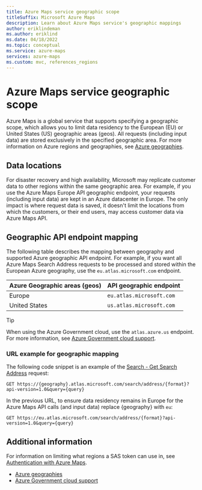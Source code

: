 ```yaml
---
title: Azure Maps service geographic scope
titleSuffix: Microsoft Azure Maps
description: Learn about Azure Maps service's geographic mappings
author: eriklindeman
ms.author: eriklind
ms.date: 04/18/2022
ms.topic: conceptual
ms.service: azure-maps
services: azure-maps
ms.custom: mvc, references_regions
---
```


# Azure Maps service geographic scope

Azure Maps is a global service that supports specifying a geographic scope, which allows you to limit data residency to the European (EU) or United States (US) geographic areas (geos). All requests (including input data) are stored exclusively in the specified geographic area. For more information on Azure regions and geographies, see [Azure geographies].

## Data locations

For disaster recovery and high availability, Microsoft may replicate customer data to other regions within the same geographic area. For example, if you use the Azure Maps Europe API geographic endpoint, your requests (including input data) are kept in an Azure datacenter in Europe. The only impact is where request data is saved, it doesn't limit the locations from which the customers, or their end users, may access customer data via Azure Maps API.

## Geographic API endpoint mapping

The following table describes the mapping between geography and supported Azure geographic API endpoint. For example, if you want all Azure Maps Search Address requests to be processed and stored within the European Azure geography, use the `eu.atlas.microsoft.com` endpoint.

| Azure Geographic areas (geos) | API geographic endpoint   |
|-------------------------------|---------------------------|
| Europe                        | `eu.atlas.microsoft.com`  |
| United States                 | `us.atlas.microsoft.com`  |

> [!TIP]
> When using the Azure Government cloud, use the `atlas.azure.us` endpoint. For more information, see [Azure Government cloud support].

### URL example for geographic mapping

The following code snippet is an example of the [Search - Get Search Address] request:

```http
GET https://{geography}.atlas.microsoft.com/search/address/{format}?api-version=1.0&query={query}
```

In the previous URL, to ensure data residency remains in Europe for the Azure Maps API calls (and input data) replace {geography} with `eu`:

```http
GET https://eu.atlas.microsoft.com/search/address/{format}?api-version=1.0&query={query}
```

## Additional information

For information on limiting what regions a SAS token can use in, see [Authentication with Azure Maps].

- [Azure geographies]
- [Azure Government cloud support]

[Authentication with Azure Maps]: azure-maps-authentication.md#create-sas-tokens
[Azure geographies]: https://azure.microsoft.com/global-infrastructure/geographies
[Azure Government cloud support]: how-to-use-map-control.md#azure-government-cloud-support
[Search - Get Search Address]: /rest/api/maps/search/get-search-address?view=rest-maps-1.0&preserve-view=true
